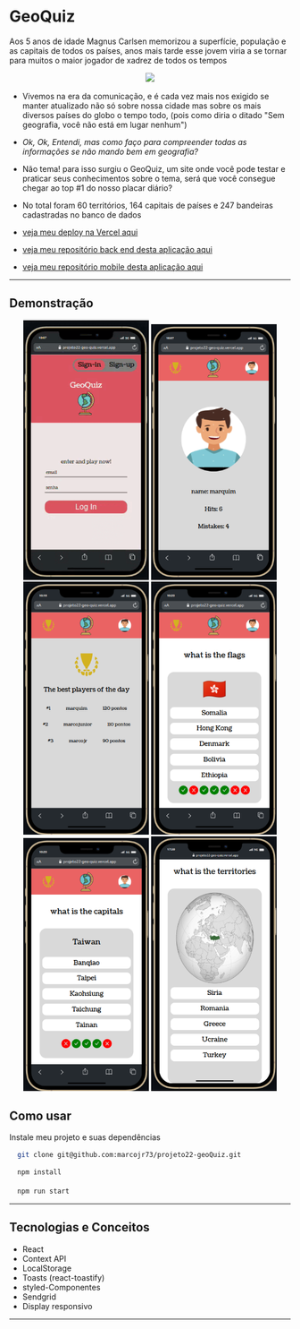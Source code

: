 
# GeoQuiz
Aos 5 anos de idade Magnus Carlsen memorizou a superfície, população e as capitais de todos os países, anos mais tarde esse jovem viria a se tornar para muitos o maior jogador de xadrez de todos os tempos

<p align="center">
   <img width=350 src="https://projeto22-geo-quiz.vercel.app/static/media/logo.83d2cab8.png"/>
</p>


- Vivemos na era da comunicação, e é cada vez mais nos exigido se manter atualizado não só sobre nossa cidade mas sobre os mais diversos países do globo o tempo todo, (pois como diria o ditado "Sem geografia, você não está em lugar nenhum")
- *Ok, Ok, Entendi, mas como faço para compreender todas as informações se não mando bem em geografia?*
- Não tema! para isso surgiu o GeoQuiz, um site onde você pode testar e praticar seus conhecimentos sobre o tema, será que você consegue chegar ao top #1 do nosso placar diário?
- No total foram 60 territórios, 164 capitais de países e 247 bandeiras cadastradas no banco de dados

- [veja meu deploy na Vercel aqui](https://projeto22-geo-quiz.vercel.app/)
- [veja meu repositório back end desta aplicação aqui](https://github.com/marcojr73/Geo-Quiz-flutter)
- [veja meu repositório mobile desta aplicação aqui](https://projeto22-geo-quiz.vercel.app/)

***

## Demonstração

<p align="center">
   <img width=225 src="./src/assets/images/app.gif"/>
   <img width=225 src="./src/assets/images/screen1.png"/>
   <img width=225 src="./src/assets/images/screen2.png"/>
   <img width=225 src="./src/assets/images/screen3.png"/>
   <img width=225 src="./src/assets/images/screen4.png"/>
   <img width=225 src="./src/assets/images/screen5.png"/>
</p>

## Como usar

Instale meu projeto e suas dependências

```bash
  git clone git@github.com:marcojr73/projeto22-geoQuiz.git
```

```bash
  npm install
  
  npm run start
```

***

##	 Tecnologias e Conceitos

- React
- Context API
- LocalStorage
- Toasts (react-toastify) 
- styled-Componentes
- Sendgrid
- Display responsivo

***
    
